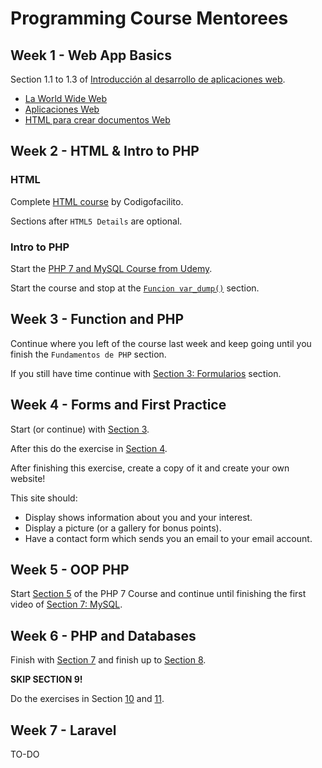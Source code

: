 # Programming Course Mentorees

## Week 1 - Web App Basics

Section 1.1 to 1.3 of [Introducción al desarrollo de aplicaciones web](https://www.edx.org/course/introduccion-al-desarrollo-de-aplicaciones-web-3).

- [La World Wide Web](https://courses.edx.org/courses/course-v1:UAMx+WebApp+1T2019a/courseware/8af1aaa9e32541d0857dc48674600ba9/1ced9159240f4d1585b158078b0dcbb3)
- [Aplicaciones Web](https://courses.edx.org/courses/course-v1:UAMx+WebApp+1T2019a/courseware/8af1aaa9e32541d0857dc48674600ba9/77ce82ee64b54c928cc1f00977b919a7)
- [HTML para crear documentos Web](https://courses.edx.org/courses/course-v1:UAMx+WebApp+1T2019a/courseware/8af1aaa9e32541d0857dc48674600ba9/ee51e121eb2f43a09ca8c26b4aa90220)

## Week 2 - HTML & Intro to PHP

### HTML

Complete [HTML course](https://codigofacilito.com/cursos/HTML5) by Codigofacilito.

Sections after `HTML5 Details` are optional.

### Intro to PHP

Start the [PHP 7 and MySQL Course from Udemy](https://www.udemy.com/php-y-mysql/).

Start the course and stop at the [`Funcion var_dump()`](https://www.udemy.com/php-y-mysql/learn/lecture/4070512) section.

## Week 3 - Function and PHP

Continue where you left of the course last week and keep going until you finish the `Fundamentos de PHP` section.

If you still have time continue with [Section 3: Formularios](https://www.udemy.com/php-y-mysql/learn/lecture/4098688) section.

## Week 4 - Forms and First Practice

Start (or continue) with [Section 3](https://www.udemy.com/php-y-mysql/learn/lecture/4098688).

After this do the exercise in [Section 4](https://www.udemy.com/php-y-mysql/learn/lecture/4103110).

After finishing this exercise, create a copy of it and create your own website!

This site should:

- Display shows information about you and your interest.
- Display a picture (or a gallery for bonus points).
- Have a contact form which sends you an email to your email account.

## Week 5 - OOP PHP

Start [Section 5](https://www.udemy.com/php-y-mysql/learn/lecture/12278330) of the PHP 7 Course and continue until finishing the first video of [Section 7: MySQL](https://www.udemy.com/php-y-mysql/learn/lecture/4113898).

## Week 6 - PHP and Databases

Finish with [Section 7](https://www.udemy.com/php-y-mysql/learn/lecture/4113898) and finish up to [Section 8](https://www.udemy.com/php-y-mysql/learn/lecture/4289628).

**SKIP SECTION 9!**

Do the exercises in Section [10](https://www.udemy.com/php-y-mysql/learn/lecture/4317894#overview) and [11](https://www.udemy.com/php-y-mysql/learn/lecture/4334666#overview).

## Week 7 - Laravel

TO-DO